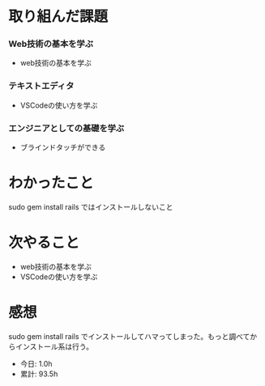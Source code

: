 # 取り組んだ課題
### Web技術の基本を学ぶ
* web技術の基本を学ぶ
### テキストエディタ
* VSCodeの使い方を学ぶ
### エンジニアとしての基礎を学ぶ
* ブラインドタッチができる
# わかったこと
sudo gem install rails ではインストールしないこと
# 次やること
*  web技術の基本を学ぶ
*  VSCodeの使い方を学ぶ
# 感想
sudo gem install rails でインストールしてハマってしまった。もっと調べてからインストール系は行う。
* 今日: 1.0h
* 累計: 93.5h
